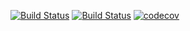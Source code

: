 [![Build Status](https://api.travis-ci.org/MozillaSecurity/fuzzfetch.svg?branch=master)](https://travis-ci.org/MozillaSecurity/fuzzfetch)
[![Build Status](https://ci.appveyor.com/api/projects/status/okgquor0hp2rsy6d/branch/master?svg=true)](https://ci.appveyor.com/project/MozillaSecurity/fuzzfetch/branch/master)
[![codecov](https://codecov.io/gh/MozillaSecurity/fuzzfetch/branch/master/graph/badge.svg)](https://codecov.io/gh/MozillaSecurity/fuzzfetch)
